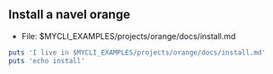 <!-- File: $MYCLI_EXAMPLES/projects/orange/docs/install.md -->

## Install a navel orange

* File: $MYCLI_EXAMPLES/projects/orange/docs/install.md

```ruby
puts 'I live in $MYCLI_EXAMPLES/projects/orange/docs/install.md'
puts 'echo install'
```
